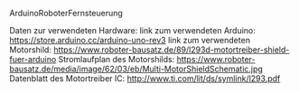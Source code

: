 ArduinoRoboterFernsteuerung

Daten zur verwendeten Hardware:
link zum verwendeten Arduino: https://store.arduino.cc/arduino-uno-rev3
link zum verwendeten Motorshild: https://www.roboter-bausatz.de/89/l293d-motortreiber-shield-fuer-arduino
Stromlaufplan des Motorshilds: https://www.roboter-bausatz.de/media/image/62/03/eb/Multi-MotorShieldSchematic.jpg
Datenblatt des Motortreiber IC: http://www.ti.com/lit/ds/symlink/l293.pdf
